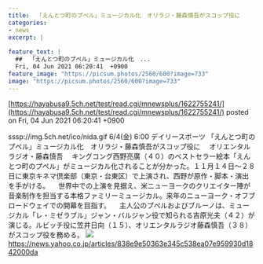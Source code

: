 ```yaml
---
title:  「えんとつ町のプペル」ミュージカル化　オリラジ・藤森慎吾がスコップ役に  
categories:
- news
excerpt: |
  
feature_text: |
  ##  「えんとつ町のプペル」ミュージカル化　...
  Fri, 04 Jun 2021 06:20:41  +0900
feature_image: "https://picsum.photos/2560/600?image=733"
image: "https://picsum.photos/2560/600?image=733"
---
```


[https://hayabusa9.5ch.net/test/read.cgi/mnewsplus/1622755241/](https://hayabusa9.5ch.net/test/read.cgi/mnewsplus/1622755241/)
posted on Fri, 04 Jun 2021 06:20:41  +0900

<!--more-->

sssp://img.5ch.net/ico/nida.gif 6/4(金) 6:00 デイリースポーツ 「えんとつ町のプペル」ミュージカル化　オリラジ・藤森慎吾がスコップ役に 　オリエンタルラジオ・藤森慎吾 　キングコング西野亮廣（４０）のベストセラー絵本「えんとつ町のプペル」がミュージカル化されることが分かった。１１月１４日〜２８日に東京キネマ倶楽部（東京・台東区）で上演され、西野が原作・脚本・演出を手がける。 　世界中での上演を見据え、米ニューヨークのクリエイター陣が音楽制作を担当する本格ファミリーミュージカル。来年のニューヨーク・オフブロードウェイでの開幕を目指す。 　主人公のプペルおよびブルーノは、ミュージカル「レ・ミゼラブル」ジャン・バルジャン役で知られる吉原光夫（４２）が演じる。ルビッチ役に笠井日向（１５）、オリエンタルラジオ藤森慎吾（３８）がスコップ役を務める。 ![](https://amd-pctr.c.yimg.jp/r/iwiz-amd/20210604-00000014-dal-000-3-view.jpg) https://news.yahoo.co.jp/articles/838e9e50363e345c538ea07e959930d1842000da
